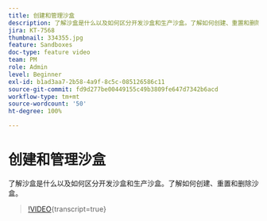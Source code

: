 ```yaml
---
title: 创建和管理沙盒
description: 了解沙盒是什么以及如何区分开发沙盒和生产沙盒。了解如何创建、重置和删除沙盒。
jira: KT-7568
thumbnail: 334355.jpg
feature: Sandboxes
doc-type: feature video
team: PM
role: Admin
level: Beginner
exl-id: b1ad3aa7-2b58-4a9f-8c5c-085126586c11
source-git-commit: fd9d277be00449155c49b3809fe647d7342b6acd
workflow-type: tm+mt
source-wordcount: '50'
ht-degree: 100%

---
```


# 创建和管理沙盒

了解沙盒是什么以及如何区分开发沙盒和生产沙盒。了解如何创建、重置和删除沙盒。

>[!VIDEO](https://video.tv.adobe.com/v/334355?quality=12&learn=on){transcript=true}
